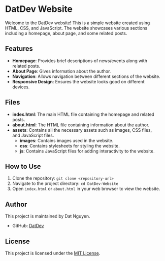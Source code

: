 # DatDev Website

Welcome to the DatDev website! This is a simple website created using HTML, CSS, and JavaScript. The website showcases various sections including a homepage, about page, and some related posts.

## Features

- **Homepage**: Provides brief descriptions of news/events along with related posts.
- **About Page**: Gives information about the author.
- **Navigation**: Allows navigation between different sections of the website.
- **Responsive Design**: Ensures the website looks good on different devices.

## Files

- **index.html**: The main HTML file containing the homepage and related posts.
- **about.html**: The HTML file containing information about the author.
- **assets**: Contains all the necessary assets such as images, CSS files, and JavaScript files.
  - **images**: Contains images used in the website.
  - **css**: Contains stylesheets for styling the website.
  - **js**: Contains JavaScript files for adding interactivity to the website.

## How to Use

1. Clone the repository: `git clone <repository-url>`
2. Navigate to the project directory: `cd DatDev-Website`
3. Open `index.html` or `about.html` in your web browser to view the website.

## Author

This project is maintained by Dat Nguyen.

- GitHub: [DatDev](https://github.com/realthdat)

## License

This project is licensed under the [MIT License](LICENSE).
